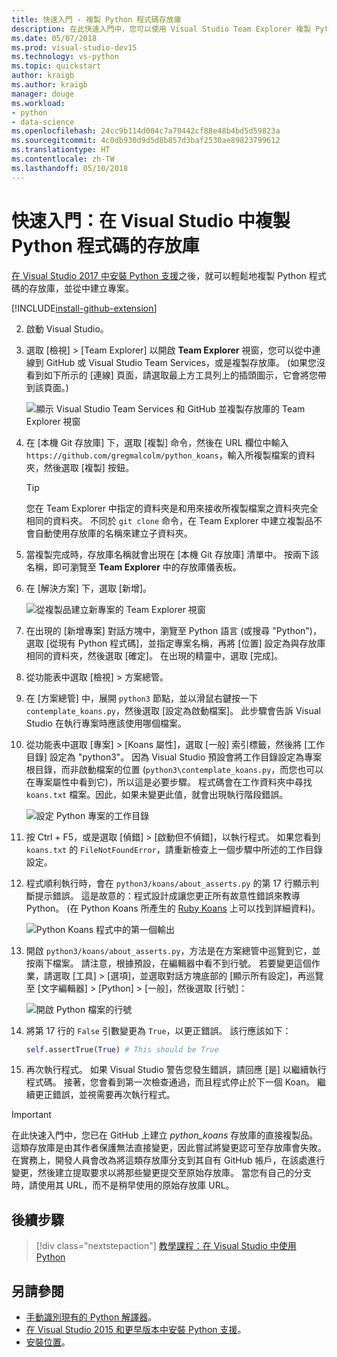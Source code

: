 ```yaml
---
title: 快速入門 - 複製 Python 程式碼存放庫
description: 在此快速入門中，您可以使用 Visual Studio Team Explorer 複製 Python Koans 存放庫，以在 Visual Studio 中建立 Python 專案。
ms.date: 05/07/2018
ms.prod: visual-studio-dev15
ms.technology: vs-python
ms.topic: quickstart
author: kraigb
ms.author: kraigb
manager: douge
ms.workload:
- python
- data-science
ms.openlocfilehash: 24cc9b114d004c7a70442cf88e48b4bd5d59823a
ms.sourcegitcommit: 4c0db930d9d5d8b857d3baf2530ae89823799612
ms.translationtype: HT
ms.contentlocale: zh-TW
ms.lasthandoff: 05/10/2018
---
```

# <a name="quickstart-clone-a-repository-of-python-code-in-visual-studio"></a>快速入門：在 Visual Studio 中複製 Python 程式碼的存放庫

[在 Visual Studio 2017 中安裝 Python 支援](installing-python-support-in-visual-studio.md)之後，就可以輕鬆地複製 Python 程式碼的存放庫，並從中建立專案。

[!INCLUDE[install-github-extension](includes/install-github-extension.md)]

2. 啟動 Visual Studio。

3. 選取 [檢視] > [Team Explorer] 以開啟 **Team Explorer** 視窗，您可以從中連線到 GitHub 或 Visual Studio Team Services，或是複製存放庫。 (如果您沒看到如下所示的 [連線] 頁面，請選取最上方工具列上的插頭圖示，它會將您帶到該頁面。)

    ![顯示 Visual Studio Team Services 和 GitHub 並複製存放庫的 Team Explorer 視窗](media/team-explorer.png)

4. 在 [本機 Git 存放庫] 下，選取 [複製] 命令，然後在 URL 欄位中輸入 `https://github.com/gregmalcolm/python_koans`，輸入所複製檔案的資料夾，然後選取 [複製] 按鈕。

    > [!Tip]
    > 您在 Team Explorer 中指定的資料夾是和用來接收所複製檔案之資料夾完全相同的資料夾。 不同於 `git clone` 命令，在 Team Explorer 中建立複製品不會自動使用存放庫的名稱來建立子資料夾。

5. 當複製完成時，存放庫名稱就會出現在 [本機 Git 存放庫] 清單中。 按兩下該名稱，即可瀏覽至 **Team Explorer** 中的存放庫儀表板。

6. 在 [解決方案] 下，選取 [新增]。

    ![從複製品建立新專案的 Team Explorer 視窗](media/team-explorer-new-project.png)

7. 在出現的 [新增專案] 對話方塊中，瀏覽至 Python 語言 (或搜尋 "Python")，選取 [從現有 Python 程式碼]，並指定專案名稱，再將 [位置] 設定為與存放庫相同的資料夾，然後選取 [確定]。 在出現的精靈中，選取 [完成]。

8. 從功能表中選取 [檢視] > 方案總管。

9. 在 [方案總管] 中，展開 `python3` 節點，並以滑鼠右鍵按一下 `contemplate_koans.py`，然後選取 [設定為啟動檔案]。 此步驟會告訴 Visual Studio 在執行專案時應該使用哪個檔案。

10. 從功能表中選取 [專案] > [Koans 屬性]，選取 [一般] 索引標籤，然後將 [工作目錄] 設定為 "python3"。 因為 Visual Studio 預設會將工作目錄設定為專案根目錄，而非啟動檔案的位置 (`python3\contemplate_koans.py`，而您也可以在專案屬性中看到它)，所以這是必要步驟。 程式碼會在工作資料夾中尋找 `koans.txt` 檔案。因此，如果未變更此值，就會出現執行階段錯誤。

    ![設定 Python 專案的工作目錄](media/projects-set-working-directory.png)

11. 按 Ctrl + F5，或是選取 [偵錯] > [啟動但不偵錯]，以執行程式。 如果您看到 `koans.txt` 的 `FileNotFoundError`，請重新檢查上一個步驟中所述的工作目錄設定。

12. 程式順利執行時，會在 `python3/koans/about_asserts.py` 的第 17 行顯示判斷提示錯誤。 這是故意的：程式設計成讓您更正所有故意性錯誤來教導 Python。 (在 Python Koans 所產生的 [Ruby Koans](http://rubykoans.com/) 上可以找到詳細資料)。

    ![Python Koans 程式中的第一個輸出](media/koans-output.png)

13. 開啟 `python3/koans/about_asserts.py`，方法是在方案總管中巡覽到它，並按兩下檔案。 請注意，根據預設，在編輯器中看不到行號。 若要變更這個作業，請選取 [工具] > [選項]，並選取對話方塊底部的 [顯示所有設定]，再巡覽至 [文字編輯器] > [Python] > [一般]，然後選取 [行號]：

    ![開啟 Python 檔案的行號](media/options-general-line-numbers.png)

14. 將第 17 行的 `False` 引數變更為 `True`，以更正錯誤。 該行應該如下：

    ```python
    self.assertTrue(True) # This should be True
    ```

15. 再次執行程式。 如果 Visual Studio 警告您發生錯誤，請回應 [是] 以繼續執行程式碼。 接著，您會看到第一次檢查通過，而且程式停止於下一個 Koan。 繼續更正錯誤，並視需要再次執行程式。

> [!Important]
> 在此快速入門中，您已在 GitHub 上建立 *python_koans* 存放庫的直接複製品。 這類存放庫是由其作者保護無法直接變更，因此嘗試將變更認可至存放庫會失敗。 在實務上，開發人員會改為將這類存放庫分支到其自有 GitHub 帳戶，在該處進行變更，然後建立提取要求以將那些變更提交至原始存放庫。 當您有自己的分支時，請使用其 URL，而不是稍早使用的原始存放庫 URL。

## <a name="next-steps"></a>後續步驟

> [!div class="nextstepaction"]
> [教學課程：在 Visual Studio 中使用 Python](tutorial-working-with-python-in-visual-studio-step-01-create-project.md)

## <a name="see-also"></a>另請參閱

- [手動識別現有的 Python 解譯器](managing-python-environments-in-visual-studio.md#manually-identify-an-existing-environment)。
- [在 Visual Studio 2015 和更早版本中安裝 Python 支援](installing-python-support-in-visual-studio.md)。
- [安裝位置](installing-python-support-in-visual-studio.md#install-locations)。
